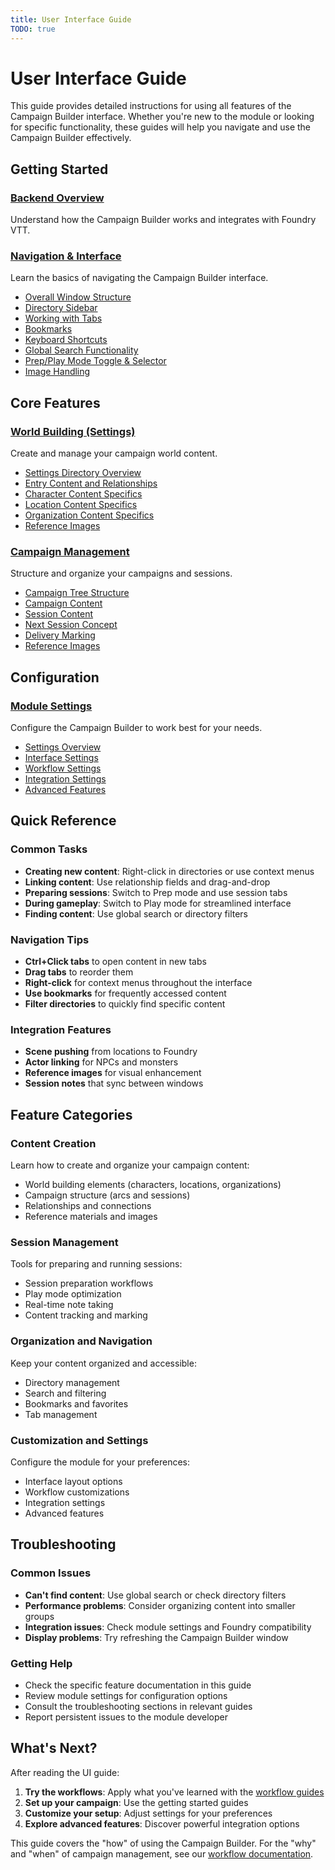 ```yaml
---
title: User Interface Guide
TODO: true
---
```


# User Interface Guide

This guide provides detailed instructions for using all features of the Campaign Builder interface. Whether you're new to the module or looking for specific functionality, these guides will help you navigate and use the Campaign Builder effectively.

## Getting Started

### [Backend Overview](backend/)
Understand how the Campaign Builder works and integrates with Foundry VTT.

### [Navigation & Interface](navigation/)
Learn the basics of navigating the Campaign Builder interface.

- [Overall Window Structure](navigation/main-display.md)
- [Directory Sidebar](navigation/directory-sidebar.md)
- [Working with Tabs](navigation/tabs.md)
- [Bookmarks](navigation/bookmarks.md)
- [Keyboard Shortcuts](navigation/shortcuts.md)
- [Global Search Functionality](navigation/search.md)
- [Prep/Play Mode Toggle & Selector](navigation/prep-play.md)
- [Image Handling](navigation/image-handling.md)

## Core Features

### [World Building (Settings)](settings/)
Create and manage your campaign world content.

- [Settings Directory Overview](settings/index.md)
- [Entry Content and Relationships](settings/Entry.md)
- [Character Content Specifics](settings/characters.md)
- [Location Content Specifics](settings/locations.md)
- [Organization Content Specifics](settings/organizations.md)
- [Reference Images](settings/images.md)

### [Campaign Management](campaigns-and-sessions/)
Structure and organize your campaigns and sessions.

- [Campaign Tree Structure](campaigns-and-sessions/campaign.md)
- [Campaign Content](campaigns-and-sessions/campaign-content.md)
- [Session Content](campaigns-and-sessions/Session.md)
- [Next Session Concept](campaigns-and-sessions/next-session.md)
- [Delivery Marking](campaigns-and-sessions/delivery-marking.md)
- [Reference Images](campaigns-and-sessions/images.md)

## Configuration

### [Module Settings](module-settings/)
Configure the Campaign Builder to work best for your needs.

- [Settings Overview](module-settings/index.md)
- [Interface Settings](module-settings/interface.md)
- [Workflow Settings](module-settings/workflow.md)
- [Integration Settings](module-settings/integration.md)
- [Advanced Features](module-settings/advanced.md)

## Quick Reference

### Common Tasks
- **Creating new content**: Right-click in directories or use context menus
- **Linking content**: Use relationship fields and drag-and-drop
- **Preparing sessions**: Switch to Prep mode and use session tabs
- **During gameplay**: Switch to Play mode for streamlined interface
- **Finding content**: Use global search or directory filters

### Navigation Tips
- **Ctrl+Click tabs** to open content in new tabs
- **Drag tabs** to reorder them
- **Right-click** for context menus throughout the interface
- **Use bookmarks** for frequently accessed content
- **Filter directories** to quickly find specific content

### Integration Features
- **Scene pushing** from locations to Foundry
- **Actor linking** for NPCs and monsters
- **Reference images** for visual enhancement
- **Session notes** that sync between windows

## Feature Categories

### Content Creation
Learn how to create and organize your campaign content:
- World building elements (characters, locations, organizations)
- Campaign structure (arcs and sessions)
- Relationships and connections
- Reference materials and images

### Session Management
Tools for preparing and running sessions:
- Session preparation workflows
- Play mode optimization
- Real-time note taking
- Content tracking and marking

### Organization and Navigation
Keep your content organized and accessible:
- Directory management
- Search and filtering
- Bookmarks and favorites
- Tab management

### Customization and Settings
Configure the module for your preferences:
- Interface layout options
- Workflow customizations
- Integration settings
- Advanced features

## Troubleshooting

### Common Issues
- **Can't find content**: Use global search or check directory filters
- **Performance problems**: Consider organizing content into smaller groups
- **Integration issues**: Check module settings and Foundry compatibility
- **Display problems**: Try refreshing the Campaign Builder window

### Getting Help
- Check the specific feature documentation in this guide
- Review module settings for configuration options
- Consult the troubleshooting sections in relevant guides
- Report persistent issues to the module developer

## What's Next?

After reading the UI guide:

1. **Try the workflows**: Apply what you've learned with the [workflow guides](../guide/)
2. **Set up your campaign**: Use the getting started guides
3. **Customize your setup**: Adjust settings for your preferences
4. **Explore advanced features**: Discover powerful integration options

This guide covers the "how" of using the Campaign Builder. For the "why" and "when" of campaign management, see our [workflow documentation](../guide/). 